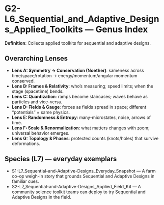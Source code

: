 # G2-L6_Sequential_and_Adaptive_Designs_Applied_Toolkits — Genus Index
**Definition:** Collects applied toolkits for sequential and adaptive designs.

## Overarching Lenses

- **Lens A: Symmetry -> Conservation (Noether)**: sameness across time/space/rotation → energy/momentum/angular momentum conserved.
- **Lens B: Frames & Relativity**: who’s measuring; speed limits; when the stage (spacetime) bends.
- **Lens C: Quantization**: ramps become staircases; waves behave as particles and vice-versa.
- **Lens D: Fields & Gauge**: forces as fields spread in space; different “potentials” = same physics.
- **Lens E: Randomness & Entropy**: many-microstates, noise, arrows of time.
- **Lens F: Scale & Renormalization**: what matters changes with zoom; universal behavior emerges.
- **Lens G: Topology & Phases**: protected counts (knots/holes) that survive deformations.

## Species (L7) — everyday exemplars
- S1-L7_Sequential-and-Adaptive-Designs_Everyday_Snapshot — A farm co-op weigh-in story that grounds Sequential and Adaptive Designs in familiar cues.
- S2-L7_Sequential-and-Adaptive-Designs_Applied_Field_Kit — A community science toolkit teams can deploy to try Sequential and Adaptive Designs in the field.
